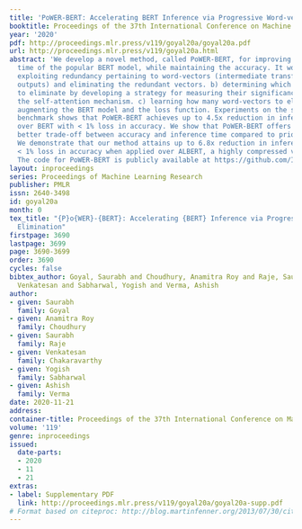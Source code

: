 ```yaml
---
title: 'PoWER-BERT: Accelerating BERT Inference via Progressive Word-vector Elimination'
booktitle: Proceedings of the 37th International Conference on Machine Learning
year: '2020'
pdf: http://proceedings.mlr.press/v119/goyal20a/goyal20a.pdf
url: http://proceedings.mlr.press/v119/goyal20a.html
abstract: 'We develop a novel method, called PoWER-BERT, for improving the inference
  time of the popular BERT model, while maintaining the accuracy. It works by: a)
  exploiting redundancy pertaining to word-vectors (intermediate transformer block
  outputs) and eliminating the redundant vectors. b) determining which word-vectors
  to eliminate by developing a strategy for measuring their significance, based on
  the self-attention mechanism. c) learning how many word-vectors to eliminate by
  augmenting the BERT model and the loss function. Experiments on the standard GLUE
  benchmark shows that PoWER-BERT achieves up to 4.5x reduction in inference time
  over BERT with < 1% loss in accuracy. We show that PoWER-BERT offers significantly
  better trade-off between accuracy and inference time compared to prior methods.
  We demonstrate that our method attains up to 6.8x reduction in inference time with
  < 1% loss in accuracy when applied over ALBERT, a highly compressed version of BERT.
  The code for PoWER-BERT is publicly available at https://github.com/IBM/PoWER-BERT.'
layout: inproceedings
series: Proceedings of Machine Learning Research
publisher: PMLR
issn: 2640-3498
id: goyal20a
month: 0
tex_title: "{P}o{WER}-{BERT}: Accelerating {BERT} Inference via Progressive Word-vector
  Elimination"
firstpage: 3690
lastpage: 3699
page: 3690-3699
order: 3690
cycles: false
bibtex_author: Goyal, Saurabh and Choudhury, Anamitra Roy and Raje, Saurabh and Chakaravarthy,
  Venkatesan and Sabharwal, Yogish and Verma, Ashish
author:
- given: Saurabh
  family: Goyal
- given: Anamitra Roy
  family: Choudhury
- given: Saurabh
  family: Raje
- given: Venkatesan
  family: Chakaravarthy
- given: Yogish
  family: Sabharwal
- given: Ashish
  family: Verma
date: 2020-11-21
address: 
container-title: Proceedings of the 37th International Conference on Machine Learning
volume: '119'
genre: inproceedings
issued:
  date-parts:
  - 2020
  - 11
  - 21
extras:
- label: Supplementary PDF
  link: http://proceedings.mlr.press/v119/goyal20a/goyal20a-supp.pdf
# Format based on citeproc: http://blog.martinfenner.org/2013/07/30/citeproc-yaml-for-bibliographies/
---
```

